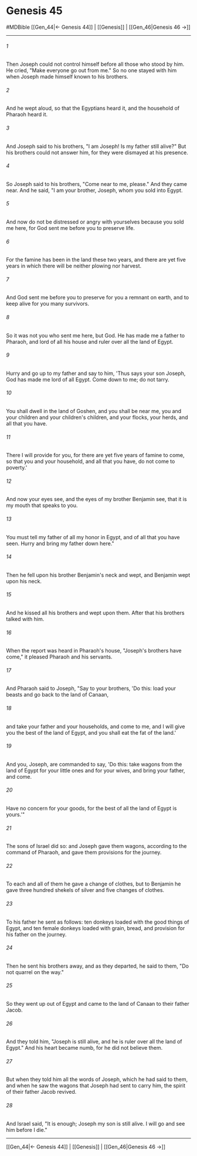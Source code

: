 # Genesis 45
#MDBible
[[Gen_44|← Genesis 44]] | [[Genesis]] | [[Gen_46|Genesis 46 →]]

***

###### 1 

Then Joseph could not control himself before all those who stood by him. He cried, "Make everyone go out from me." So no one stayed with him when Joseph made himself known to his brothers. 

###### 2 

And he wept aloud, so that the Egyptians heard it, and the household of Pharaoh heard it. 

###### 3 

And Joseph said to his brothers, "I am Joseph! Is my father still alive?" But his brothers could not answer him, for they were dismayed at his presence. 

###### 4 

So Joseph said to his brothers, "Come near to me, please." And they came near. And he said, "I am your brother, Joseph, whom you sold into Egypt. 

###### 5 

And now do not be distressed or angry with yourselves because you sold me here, for God sent me before you to preserve life. 

###### 6 

For the famine has been in the land these two years, and there are yet five years in which there will be neither plowing nor harvest. 

###### 7 

And God sent me before you to preserve for you a remnant on earth, and to keep alive for you many survivors. 

###### 8 

So it was not you who sent me here, but God. He has made me a father to Pharaoh, and lord of all his house and ruler over all the land of Egypt. 

###### 9 

Hurry and go up to my father and say to him, 'Thus says your son Joseph, God has made me lord of all Egypt. Come down to me; do not tarry. 

###### 10 

You shall dwell in the land of Goshen, and you shall be near me, you and your children and your children's children, and your flocks, your herds, and all that you have. 

###### 11 

There I will provide for you, for there are yet five years of famine to come, so that you and your household, and all that you have, do not come to poverty.' 

###### 12 

And now your eyes see, and the eyes of my brother Benjamin see, that it is my mouth that speaks to you. 

###### 13 

You must tell my father of all my honor in Egypt, and of all that you have seen. Hurry and bring my father down here." 

###### 14 

Then he fell upon his brother Benjamin's neck and wept, and Benjamin wept upon his neck. 

###### 15 

And he kissed all his brothers and wept upon them. After that his brothers talked with him. 

###### 16 

When the report was heard in Pharaoh's house, "Joseph's brothers have come," it pleased Pharaoh and his servants. 

###### 17 

And Pharaoh said to Joseph, "Say to your brothers, 'Do this: load your beasts and go back to the land of Canaan, 

###### 18 

and take your father and your households, and come to me, and I will give you the best of the land of Egypt, and you shall eat the fat of the land.' 

###### 19 

And you, Joseph, are commanded to say, 'Do this: take wagons from the land of Egypt for your little ones and for your wives, and bring your father, and come. 

###### 20 

Have no concern for your goods, for the best of all the land of Egypt is yours.'" 

###### 21 

The sons of Israel did so: and Joseph gave them wagons, according to the command of Pharaoh, and gave them provisions for the journey. 

###### 22 

To each and all of them he gave a change of clothes, but to Benjamin he gave three hundred shekels of silver and five changes of clothes. 

###### 23 

To his father he sent as follows: ten donkeys loaded with the good things of Egypt, and ten female donkeys loaded with grain, bread, and provision for his father on the journey. 

###### 24 

Then he sent his brothers away, and as they departed, he said to them, "Do not quarrel on the way." 

###### 25 

So they went up out of Egypt and came to the land of Canaan to their father Jacob. 

###### 26 

And they told him, "Joseph is still alive, and he is ruler over all the land of Egypt." And his heart became numb, for he did not believe them. 

###### 27 

But when they told him all the words of Joseph, which he had said to them, and when he saw the wagons that Joseph had sent to carry him, the spirit of their father Jacob revived. 

###### 28 

And Israel said, "It is enough; Joseph my son is still alive. I will go and see him before I die." 

***

[[Gen_44|← Genesis 44]] | [[Genesis]] | [[Gen_46|Genesis 46 →]]
